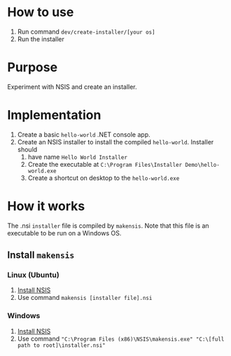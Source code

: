 # How to use
1. Run command `dev/create-installer/[your os]`
1. Run the installer

# Purpose
Experiment with NSIS and create an installer.

# Implementation
1. Create a basic `hello-world` .NET console app.
1. Create an NSIS installer to install the compiled `hello-world`. Installer should
    1. have name `Hello World Installer`
    1. Create the executable at `C:\Program Files\Installer Demo\hello-world.exe`
    1. Create a shortcut on desktop to the `hello-world.exe`

# How it works
The .nsi `installer` file is compiled by `makensis`. Note that this file is an executable to be run on a Windows OS.
## Install `makensis`
### Linux (Ubuntu)
1. [Install NSIS](https://installati.one/ubuntu/21.04/nsis/)
1. Use command `makensis [installer file].nsi`
### Windows
1. [Install NSIS](https://nsis.sourceforge.io/Download)
1. Use command `"C:\Program Files (x86)\NSIS\makensis.exe" "C:\[full path to root]\installer.nsi"`

